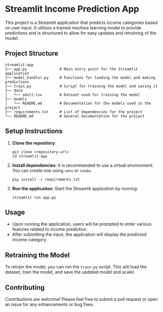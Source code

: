 # Streamlit Income Prediction App

This project is a Streamlit application that predicts income categories based on user input. It utilizes a trained machine learning model to provide predictions and is structured to allow for easy updates and retraining of the model.

## Project Structure

```
streamlit-app
├── app.py               # Main entry point for the Streamlit application
├── model_handler.py     # Functions for loading the model and making predictions
├── train.py             # Script for training the model and saving it
├── data
│   └── adult.csv        # Dataset used for training the model
├── models
│   └── README.md        # Documentation for the models used in the project
├── requirements.txt     # List of dependencies for the project
└── README.md            # General documentation for the project
```

## Setup Instructions

1. **Clone the repository**:
   ```
   git clone <repository-url>
   cd streamlit-app
   ```

2. **Install dependencies**:
   It is recommended to use a virtual environment. You can create one using `venv` or `conda`.

   ```
   pip install -r requirements.txt
   ```

3. **Run the application**:
   Start the Streamlit application by running:
   ```
   streamlit run app.py
   ```

## Usage

- Upon running the application, users will be prompted to enter various features related to income prediction.
- After submitting the input, the application will display the predicted income category.

## Retraining the Model

To retrain the model, you can run the `train.py` script. This will load the dataset, train the model, and save the updated model and scaler.

## Contributing

Contributions are welcome! Please feel free to submit a pull request or open an issue for any enhancements or bug fixes.